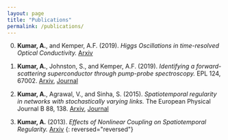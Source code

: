 ```yaml
---
layout: page
title: "Publications"
permalink: /publications/
---
```


0. **Kumar, A.**, and Kemper, A.F. (2019).
*Higgs Oscillations in time-resolved Optical Conductivity.*
[Arxiv](http://arxiv.org/abs/1902.09549)

0. **Kumar, A.**, Johnston, S., and Kemper, A.F. (2019).
*Identifying a forward-scattering superconductor through pump-probe spectroscopy.*
EPL 124, 67002.
[Arxiv](https://arxiv.org/abs/1712.10019),
[Journal](https://doi.org/10.1209%2F0295-5075%2F124%2F67002)

0. **Kumar, A.**, Agrawal, V., and Sinha, S. (2015).
*Spatiotemporal regularity in networks with stochastically varying links.*
The European Physical Journal B 88, 138.
[Arxiv](https://arxiv.org/abs/1404.3196),
[Journal](http://dx.doi.org/10.1140/epjb/e2015-50338-9)

0. **Kumar, A.** (2013).
*Effects of Nonlinear Coupling on Spatiotemporal Regularity.* 
[Arxiv](http://arxiv.org/abs/1309.4555)
{: reversed="reversed"}



